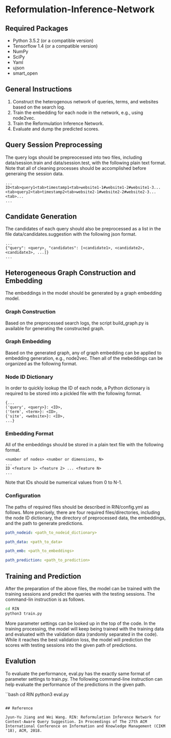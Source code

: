 # Reformulation-Inference-Network

## Required Packages

* Python 3.5.2 (or a compatible version)
* Tensorflow 1.4 (or a compatible version)
* NumPy
* SciPy
* Yaml
* ujson
* smart_open

## General Instructions

1. Construct the heterogenous network of queries, terms, and websites based on the search log.
2. Train the embedding for each node in the network, e.g., using node2vec.
3. Train the Reformulation Inference Network.
4. Evaluate and dump the predicted scores.

## Query Session Preprocessing

The query logs should be prepreocessed into two files, including data/session.train and data/session.test, with the following plain text format. Note that all of cleaning processes should be accomplished before generaing the session data.

```
...
ID<tab>query1<tab>timestamp1<tab>website1-1#website1-2#website1-3...<tab>query2<tab>timestamp2<tab>website2-1#website2-2#website2-3...<tab>...
...
```

## Candidate Generation

The candidates of each query should also be preprocessed as a list in the file data/candidates.suggestion with the following json format.

```
...
{"query": <query>, "candidates": [<candidate1>, <candidate2>, <candidate3>, ...]}
...
```


## Heterogeneous Graph Construction and Embedding

The embeddings in the model should be generated by a graph embedding model.

### Graph Construction

Based on the preprocessed search logs, the script build_graph.py is available for generating the constructed graph.

### Graph Embedding

Based on the generated graph, any of graph embedding can be applied to embedding generation, e.g., node2vec. Then all of the mebeddings can be organized as the following format.

### Node ID Dictionary

In order to quickly lookup the ID of each node, a Python dictionary is required to be stored into a pickled file with the following format.

```
{...
('query', <query>}: <ID>,
('term', <term>}: <ID>,
{'site', <website>}: <ID>,
...}
```

### Embedding Format

All of the embeddings should be stored in a plain text file with the following format.

```
<number of nodes> <number or dimensions, N>
...
ID <feature 1> <feature 2> ... <feature N>
...
```

Note that IDs should be numerical values from 0 to N-1.

### Configuration

The paths of required files should be described in RIN/config.yml as follows.
More precisely, there are four required files/directories, including the node ID dictionary, the directory of preprocessed data, the embeddings, and the path to generate predictions.

```yaml
path_nodeid: <path_to_nodeid_dictionary>

path_data: <path_to_data>

path_emb: <path_to_embeddings>

path_prediction: <path_to_prediction>
```

## Training and Prediction

After the preparation of the above files, the model can be trained with the training sessions and predict the queries with the testing sessions. The command-lin instruction is as follows.

```bash
cd RIN
python3 train.py
```

More parameter settings can be looked up in the top of the code. In the training processing, the model will keep being trained with the training data and evaluated with the validation data (randomly separated in the code). While it reaches the best validation loss, the model will prediction the scores with testing sessions into the given path of predictions.


## Evalution

To evaluate the performance, eval.py has the exactly same format of parameter settings to train.py. The following command-line instruction can help evaluate the performance of the predictions in the given path.

``bash
cd RIN
python3 eval.py
```

## Reference 

Jyun-Yu Jiang and Wei Wang. RIN: Reformulation Inference Network for Context-Aware Query Suggestion. In Proceedings of The 27th ACM International Conference on Information and Knowledge Management (CIKM '18), ACM, 2018.
